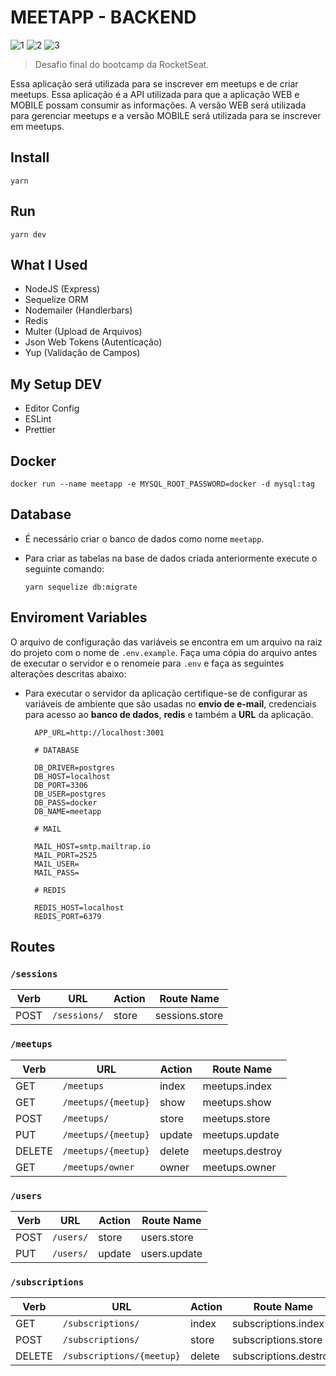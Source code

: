 # MEETAPP - BACKEND

![1](https://img.shields.io/badge/11.14.0-NodeJS-green?style=flat-square&logo=node.js)
![2](https://img.shields.io/badge/1.38.0-Visual%20Studio%20Code-orange?style=flat-square&logo=visual-studio-code)
![3](https://img.shields.io/badge/1.17.3-Yarn-lightblue?style=flat-square&logo=yarn)

> Desafio final do bootcamp da RocketSeat.

Essa aplicação será utilizada para se inscrever em meetups e de criar meetups. Essa aplicação é a API utilizada para que a aplicação WEB e MOBILE possam consumir as informações.
A versão WEB será utilizada para gerenciar meetups e a versão MOBILE será utilizada para se inscrever em meetups.

## Install

    yarn

## Run

    yarn dev

## What I Used

- NodeJS (Express)
- Sequelize ORM
- Nodemailer (Handlerbars)
- Redis
- Multer (Upload de Arquivos)
- Json Web Tokens (Autenticação)
- Yup (Validação de Campos)

## My Setup DEV

- Editor Config
- ESLint
- Prettier

## Docker

    docker run --name meetapp -e MYSQL_ROOT_PASSWORD=docker -d mysql:tag

## Database

- É necessário criar o banco de dados como nome `meetapp`.
- Para criar as tabelas na base de dados criada anteriormente execute o seguinte comando:

      yarn sequelize db:migrate

## Enviroment Variables

O arquivo de configuração das variáveis se encontra em um arquivo na raiz do projeto com o nome de `.env.example`.
Faça uma cópia do arquivo antes de executar o servidor e o renomeie para `.env` e faça as seguintes alterações descritas abaixo:

- Para executar o servidor da aplicação certifique-se de configurar as variáveis de ambiente que são usadas no **envio de e-mail**, credenciais para acesso ao **banco de dados**, **redis** e também a **URL** da aplicação.

        APP_URL=http://localhost:3001

        # DATABASE

        DB_DRIVER=postgres
        DB_HOST=localhost
        DB_PORT=3306
        DB_USER=postgres
        DB_PASS=docker
        DB_NAME=meetapp

        # MAIL

        MAIL_HOST=smtp.mailtrap.io
        MAIL_PORT=2525
        MAIL_USER=
        MAIL_PASS=

        # REDIS

        REDIS_HOST=localhost
        REDIS_PORT=6379

## Routes

### `/sessions`

| **Verb** | **URL**      | **Action** | **Route Name** |
| -------- | ------------ | ---------- | -------------- |
| POST     | `/sessions/` | store      | sessions.store |


### `/meetups`

| **Verb** | **URL**             | **Action** | **Route Name** |
| -------- | ------------------- | ---------- | -------------- |
| GET      | `/meetups`          | index      | meetups.index  |
| GET      | `/meetups/{meetup}` | show       | meetups.show   |
| POST     | `/meetups/`         | store      | meetups.store  |
| PUT      | `/meetups/{meetup}` | update     | meetups.update |
| DELETE   | `/meetups/{meetup}` | delete     | meetups.destroy |
| GET      | `/meetups/owner`    | owner      | meetups.owner  |

### `/users`

| **Verb** | **URL**   | **Action** | **Route Name** |
| -------- | --------- | ---------- | -------------- |
| POST     | `/users/` | store      | users.store    |
| PUT      | `/users/` | update     | users.update   |

### `/subscriptions`

| **Verb** | **URL**                   | **Action** | **Route Name**        |
| -------- | ------------------------- | ---------- | --------------------- |
| GET      | `/subscriptions/`         | index      | subscriptions.index   |
| POST     | `/subscriptions/`         | store      | subscriptions.store   |
| DELETE   | `/subscriptions/{meetup}` | delete     | subscriptions.destroy |
